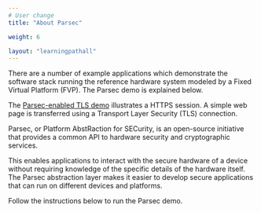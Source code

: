 ```yaml
---
# User change
title: "About Parsec"

weight: 6

layout: "learningpathall"
---
```



There are a number of example applications which demonstrate the software stack running the reference hardware system modeled by a Fixed Virtual Platform (FVP). The Parsec demo is explained below. 

The [Parsec-enabled TLS demo](https://arm-auto-solutions.docs.arm.com/en/v1.1/design/applications/parsec_enabled_tls.html) illustrates a HTTPS session. A simple web page is transferred using a Transport Layer Security (TLS) connection.

Parsec, or Platform AbstRaction for SECurity, is an open-source initiative that provides a common API to hardware security and cryptographic services.

This enables applications to interact with the secure hardware of a device without requiring knowledge of the specific details of the hardware itself. The Parsec abstraction layer makes it easier to develop secure applications that can run on different devices and platforms.   

Follow the instructions below to run the Parsec demo.